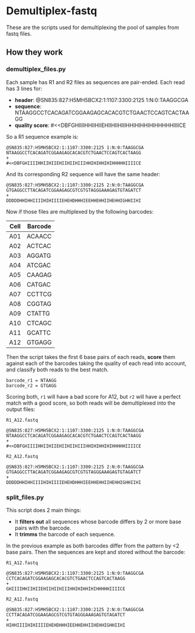 # Demultiplex-fastq

These are the scripts used for demultiplexing the pool of samples from fastq files.

## How they work

### demultiplex_files.py

Each sample has R1 and R2 files as sequences are pair-ended.
Each read has 3 lines for:

- **header**: @SN835:827:H5MH5BCX2:1:1107:3300:2125 1:N:0:TAAGGCGA
- **sequence**: NTAAGGCCTCACAGATCGGAAGAGCACACGTCTGAACTCCAGTCACTAAGG
- **quality score**: #<<DBFGHIIIIHHIIHIIEHIIHIIHIIIHHIHIHHIHIHHHHHIIIICE

So a R1 sequence example is:

    @SN835:827:H5MH5BCX2:1:1107:3300:2125 1:N:0:TAAGGCGA
    NTAAGGCCTCACAGATCGGAAGAGCACACGTCTGAACTCCAGTCACTAAGG
    +
    #<<DBFGHIIIIHHIIHIIEHIIHIIHIIIHHIHIHHIHIHHHHHIIIICE

And its corresponding R2 sequence will have the same header:

    @SN835:827:H5MH5BCX2:1:1107:3300:2125 2:N:0:TAAGGCGA
    GTGAGGCCTTACAGATCGGAAGAGCGTCGTGTAGGGAAAGAGTGTAGATCT
    +
    DDDDDHHIHHIIIIHIHIIIIEHEHDHHHIEEHHEHHIIHEHHIGHHIIHI

Now if those files are multiplexed by the following barcodes:

| Cell | Barcode |
| --- | ------ |
| A01 | ACAACC |
| A02 | ACTCAC |
| A03 | AGGATG |
| A04 | ATCGAC |
| A05 | CAAGAG |
| A06 | CATGAC |
| A07 | CCTTCG |
| A08 | CGGTAG |
| A09 | CTATTG |
| A10 | CTCAGC |
| A11 | GCATTC |
| A12 | GTGAGG |

Then the script takes the first 6 base pairs of each reads, **score** them against each of the barcodes taking the quality of each read into account, and classify both reads to the best match.

    barcode_r1 = NTAAGG
    barcode_r2 = GTGAGG

Scoring both, `r1` will have a bad score for A12, but `r2` will have a perfect match with a good score, so both reads will be demultiplexed into the output files:

`R1_A12.fastq`

    @SN835:827:H5MH5BCX2:1:1107:3300:2125 1:N:0:TAAGGCGA
    NTAAGGCCTCACAGATCGGAAGAGCACACGTCTGAACTCCAGTCACTAAGG
    +
    #<<DBFGHIIIIHHIIHIIEHIIHIIHIIIHHIHIHHIHIHHHHHIIIICE

`R2_A12.fastq`

    @SN835:827:H5MH5BCX2:1:1107:3300:2125 2:N:0:TAAGGCGA
    GTGAGGCCTTACAGATCGGAAGAGCGTCGTGTAGGGAAAGAGTGTAGATCT
    +
    DDDDDHHIHHIIIIHIHIIIIEHEHDHHHIEEHHEHHIIHEHHIGHHIIHI


### split_files.py

This script does 2 main things:
- It **filters out** all sequences whose barcode differs by 2 or more base pairs with the barcode.
- It **trimms** the barcode of each sequence.

In the previous example as both barcodes differ from the pattern by <2 base pairs. Then the sequences are kept and stored without the barcode:

`R1_A12.fastq`

    @SN835:827:H5MH5BCX2:1:1107:3300:2125 1:N:0:TAAGGCGA
    CCTCACAGATCGGAAGAGCACACGTCTGAACTCCAGTCACTAAGG
    +
    GHIIIIHHIIHIIEHIIHIIHIIIHHIHIHHIHIHHHHHIIIICE

`R2_A12.fastq`

    @SN835:827:H5MH5BCX2:1:1107:3300:2125 2:N:0:TAAGGCGA
    CCTTACAGATCGGAAGAGCGTCGTGTAGGGAAAGAGTGTAGATCT
    +
    HIHHIIIIHIHIIIIEHEHDHHHIEEHHEHHIIHEHHIGHHIIHI

